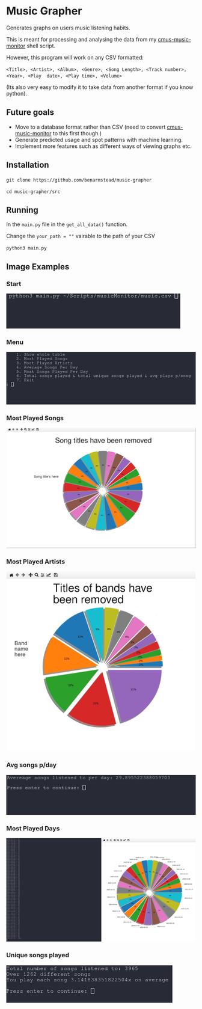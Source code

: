 # Music Grapher
Generates graphs on users music listening habits.

This is meant for processing and analysing the data from my [cmus-music-monitor](https://github.com/benarmstead/cmus-music-monitor) shell script.

However, this program will work on any CSV formatted:

`<Title>, <Artist>,	<Album>, <Genre>, <Song Length>, <Track number>,	<Year>,	<Play 
date>, <Play time>, <Volume>`

(Its also very easy to modify it to take data from another format if you know python).


## Future goals

- Move to a database format rather than CSV (need to convert [cmus-music-monitor](https://github.com/benarmstead/cmus-music-monitor) to this first though.)
- Generate predicted usage and spot patterns with machine learning.
- Implement more features such as different ways of viewing graphs etc.

## Installation

`git clone https://github.com/benarmstead/music-grapher`

`cd music-grapher/src`

## Running

In the `main.py` file in the `get_all_data()` function. 

Change the `your_path = ""` vairable to the path of your CSV

`python3 main.py`


## Image Examples

### Start
![Start](https://raw.githubusercontent.com/benarmstead/music-grapher/main/README_images/start.webp)

### Menu
![Menu](https://raw.githubusercontent.com/benarmstead/music-grapher/main/README_images/menu.webp)

### Most Played Songs
![Most Played Songs](https://raw.githubusercontent.com/benarmstead/music-grapher/main/README_images/most_played_songs-c.webp)

### Most Played Artists
![Most Played Artists](https://raw.githubusercontent.com/benarmstead/music-grapher/main/README_images/most-played-artists-c.webp)

### Avg songs p/day
![Avg songs p/day](https://raw.githubusercontent.com/benarmstead/music-grapher/main/README_images/avg-songs-p-day.webp)

### Most Played Days
![Most Played Days](https://raw.githubusercontent.com/benarmstead/music-grapher/main/README_images/most-played-days.webp)

### Unique songs played
![Unique songs played](https://raw.githubusercontent.com/benarmstead/music-grapher/main/README_images/unique-songs-p-day.webp)
